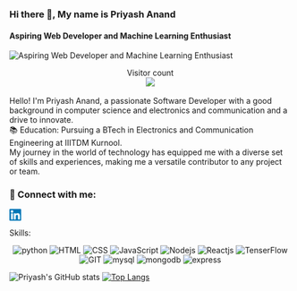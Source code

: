### Hi there 👋, My name is Priyash Anand
#### Aspiring Web Developer and Machine Learning Enthusiast
![Aspiring Web Developer and Machine Learning Enthusiast](https://user-images.githubusercontent.com/48784001/203785020-2b4826c1-7ddb-4de8-b65b-ebf6e04c5290.jpeg)
<p align="center"> 
  Visitor count<br>
  <img src="https://profile-counter.glitch.me/priyashanand/count.svg" />
</p>

Hello! I'm Priyash Anand, a passionate Software Developer with a good background in computer science and electronics and communication and a drive to innovate.
</br>
📚 Education: Pursuing a BTech in Electronics and Communication Engineering at IIITDM Kurnool.
</br>
My journey in the world of technology has equipped me with a diverse set of skills and experiences, making me a versatile contributor to any project or team.

### 🤝 Connect with me:

<a href="https://www.linkedin.com/in/maahi-khazi-898421228/"><img align="left" src="https://raw.githubusercontent.com/MaahiKhazi/MaahiKhazi/main/linkedin.svg" alt="Maahi | LinkedIn" width="21px"/></a>
</br>
</br>
Skills: 

<p align="center">
      <img src="https://www.vectorlogo.zone/logos/python/python-icon.svg" alt="python" width="55" height="55"/>
      <img src="https://www.vectorlogo.zone/logos/w3_html5/w3_html5-icon.svg" alt="HTML" width="55" height="55"/>
      <img src="https://www.vectorlogo.zone/logos/w3_css/w3_css-icon.svg" alt="CSS" width="55" height="55"/>
      <img src="https://upload.vectorlogo.zone/logos/javascript/images/239ec8a4-163e-4792-83b6-3f6d96911757.svg" alt="JavaScript" width="55" height="55"/>
      <img src="https://www.vectorlogo.zone/logos/nodejs/nodejs-icon.svg" alt="Nodejs" width="55" height="55"/>
      <img src="https://www.vectorlogo.zone/logos/reactjs/reactjs-icon.svg" alt="Reactjs" width="55" height="55"/>
      <img src="https://www.vectorlogo.zone/logos/tensorflow/tensorflow-icon.svg" alt="TenserFlow" width="55" height="55"/>
      <img src="https://www.vectorlogo.zone/logos/git-scm/git-scm-icon.svg" alt="GIT" width="55" height="55"/> 
      <img src="https://www.vectorlogo.zone/logos/mysql/mysql-icon.svg" alt="mysql" width="45" height="55"/>
      <img src="https://www.vectorlogo.zone/logos/mongodb/mongodb-icon.svg" alt="mongodb" width="45" height="55"/>
      <img src="https://www.vectorlogo.zone/logos/expressjs/expressjs-icon.svg" alt="express" width="45" height="55"/> 
</p>

![Priyash's GitHub stats](https://github-readme-stats.vercel.app/api?username=priyashanand&theme=nightowl&show_icons=true)
[![Top Langs](https://github-readme-stats.vercel.app/api/top-langs/?username=priyashanand&layout=compact&text_color=daf7dc&bg_color=151515&hide=css,html,php)](https://github.com/anuraghazra/github-readme-stats)
